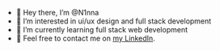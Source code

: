 - 👄 Hey there, I’m @N1nna 
- 🌸 I’m interested in ui/ux design and full stack development
- 🚀 I’m currently learning full stack web development
- 📱  Feel free to contact me on <a href="https://www.linkedin.com/in/nina-diasamidze-a68b80251/">my LinkedIn</a>.



<!---
N1nna/N1nna is a ✨ special ✨ repository because its `README.md` (this file) appears on your GitHub profile.
You can click the Preview link to take a look at your changes.
--->
